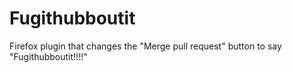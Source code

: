 # Fugithubboutit

Firefox plugin that changes the "Merge pull request" button to say "Fugithubboutit!!!!"

